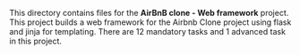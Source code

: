 This directory contains files for the **AirBnB clone - Web framework** project. This project builds a
web framework for the Airbnb Clone project using flask and jinja for templating. There are 12 mandatory tasks
and 1 advanced task in this project. 